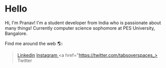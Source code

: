 # Hello 

Hi, I'm Pranav! I'm a student developer from India who is passionate about many things!
Currently computer science sophomore at PES University, Bangalore.

Find me around the web 🌎:
> <a href="https://in.linkedin.com/in/pranavhegde006">Linkedin</a>
> <a href="https://instagram.com/pranav__hegde"> Instagram </a> 
> <a href="https://twitter.com/tabsoverspaces_> Twitter </a>

